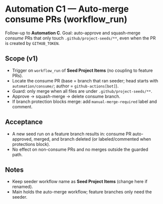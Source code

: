 <!--
title: "Automation C2 — Auto-merge consume PRs (workflow_run)"
labels: ["ci","github-admin","phase:phase-0"]
assignees: ["mfortin014"]
uid: "auto-gh-C2"
parent_uid: "auto-gh-epic"
type: "Chore"
status: "Todo"
priority: "P1"
target: "mvp-0.7.0"
area: "ci"
doc: "docs/policy/ci_minimal.md"
-->

# Automation C1 — Auto-merge consume PRs (workflow_run)

Follow-up to **Automation C**. Goal: auto-approve and squash-merge _consume_ PRs that only touch `.github/project-seeds/**`, even when the PR is created by `GITHUB_TOKEN`.

## Scope (v1)

- Trigger on `workflow_run` of **Seed Project Items** (no coupling to feature PRs).
- Locate the consume PR (base = branch that ran seeder; head starts with `automation/consume/`; author = `github-actions[bot]`).
- Guard: only merge when all files are under `.github/project-seeds/**`.
- Approve → squash-merge → delete consume branch.
- If branch protection blocks merge: add `manual-merge-required` label and comment.

## Acceptance

- A new seed run on a feature branch results in: consume PR auto-approved, merged, and branch deleted (or labeled/commented when protections block).
- No effect on non-consume PRs and no merges outside the guarded path.

## Notes

- Keep seeder workflow name as **Seed Project Items** (change here if renamed).
- Main holds the auto-merge workflow; feature branches only need the seeder.

<!-- seed-uid:auto-gh-C1 -->
